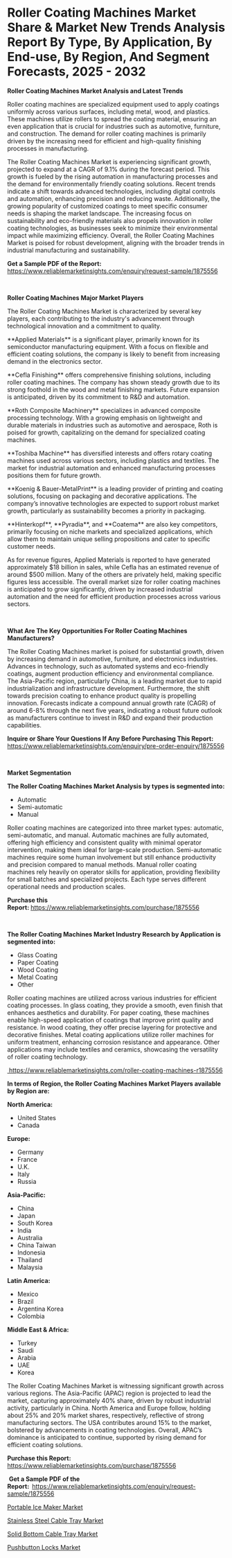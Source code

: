 <p><h1>Roller Coating Machines Market Share & Market New Trends Analysis Report By Type, By Application, By End-use, By Region, And Segment Forecasts, 2025 - 2032</h1></p><p><strong>Roller Coating Machines Market Analysis and Latest Trends</strong></p>
<p><p>Roller coating machines are specialized equipment used to apply coatings uniformly across various surfaces, including metal, wood, and plastics. These machines utilize rollers to spread the coating material, ensuring an even application that is crucial for industries such as automotive, furniture, and construction. The demand for roller coating machines is primarily driven by the increasing need for efficient and high-quality finishing processes in manufacturing.</p><p>The Roller Coating Machines Market is experiencing significant growth, projected to expand at a CAGR of 9.1% during the forecast period. This growth is fueled by the rising automation in manufacturing processes and the demand for environmentally friendly coating solutions. Recent trends indicate a shift towards advanced technologies, including digital controls and automation, enhancing precision and reducing waste. Additionally, the growing popularity of customized coatings to meet specific consumer needs is shaping the market landscape. The increasing focus on sustainability and eco-friendly materials also propels innovation in roller coating technologies, as businesses seek to minimize their environmental impact while maximizing efficiency. Overall, the Roller Coating Machines Market is poised for robust development, aligning with the broader trends in industrial manufacturing and sustainability.</p></p>
<p><strong>Get a Sample PDF of the Report:&nbsp;</strong> <a href="https://www.reliablemarketinsights.com/enquiry/request-sample/1875556?utm_campaign=2206&utm_medium=2&utm_source=Github&utm_content=ia&utm_term=10042025&utm_id=roller-coating-machines">https://www.reliablemarketinsights.com/enquiry/request-sample/1875556</a></p>
<p>&nbsp;</p>
<p><strong>Roller Coating Machines Major Market Players</strong></p>
<p><p>The Roller Coating Machines Market is characterized by several key players, each contributing to the industry's advancement through technological innovation and a commitment to quality. </p><p>**Applied Materials** is a significant player, primarily known for its semiconductor manufacturing equipment. With a focus on flexible and efficient coating solutions, the company is likely to benefit from increasing demand in the electronics sector.</p><p>**Cefla Finishing** offers comprehensive finishing solutions, including roller coating machines. The company has shown steady growth due to its strong foothold in the wood and metal finishing markets. Future expansion is anticipated, driven by its commitment to R&D and automation.</p><p>**Roth Composite Machinery** specializes in advanced composite processing technology. With a growing emphasis on lightweight and durable materials in industries such as automotive and aerospace, Roth is poised for growth, capitalizing on the demand for specialized coating machines.</p><p>**Toshiba Machine** has diversified interests and offers rotary coating machines used across various sectors, including plastics and textiles. The market for industrial automation and enhanced manufacturing processes positions them for future growth.</p><p>**Koenig & Bauer-MetalPrint** is a leading provider of printing and coating solutions, focusing on packaging and decorative applications. The company’s innovative technologies are expected to support robust market growth, particularly as sustainability becomes a priority in packaging.</p><p>**Hinterkopf**, **Pyradia**, and **Coatema** are also key competitors, primarily focusing on niche markets and specialized applications, which allow them to maintain unique selling propositions and cater to specific customer needs.</p><p>As for revenue figures, Applied Materials is reported to have generated approximately $18 billion in sales, while Cefla has an estimated revenue of around $500 million. Many of the others are privately held, making specific figures less accessible. The overall market size for roller coating machines is anticipated to grow significantly, driven by increased industrial automation and the need for efficient production processes across various sectors.</p></p>
<p>&nbsp;</p>
<p><strong>What Are The Key Opportunities For Roller Coating Machines Manufacturers?</strong></p>
<p><p>The Roller Coating Machines market is poised for substantial growth, driven by increasing demand in automotive, furniture, and electronics industries. Advances in technology, such as automated systems and eco-friendly coatings, augment production efficiency and environmental compliance. The Asia-Pacific region, particularly China, is a leading market due to rapid industrialization and infrastructure development. Furthermore, the shift towards precision coating to enhance product quality is propelling innovation. Forecasts indicate a compound annual growth rate (CAGR) of around 6-8% through the next five years, indicating a robust future outlook as manufacturers continue to invest in R&D and expand their production capabilities.</p></p>
<p><strong>Inquire or Share Your Questions If Any Before Purchasing This Report:</strong> <a href="https://www.reliablemarketinsights.com/enquiry/pre-order-enquiry/1875556?utm_campaign=2206&utm_medium=2&utm_source=Github&utm_content=ia&utm_term=10042025&utm_id=roller-coating-machines">https://www.reliablemarketinsights.com/enquiry/pre-order-enquiry/1875556</a></p>
<p>&nbsp;</p>
<p><strong>Market Segmentation</strong></p>
<p><strong>The Roller Coating Machines Market Analysis by types is segmented into:</strong></p>
<p><ul><li>Automatic</li><li>Semi-automatic</li><li>Manual</li></ul></p>
<p><p>Roller coating machines are categorized into three market types: automatic, semi-automatic, and manual. Automatic machines are fully automated, offering high efficiency and consistent quality with minimal operator intervention, making them ideal for large-scale production. Semi-automatic machines require some human involvement but still enhance productivity and precision compared to manual methods. Manual roller coating machines rely heavily on operator skills for application, providing flexibility for small batches and specialized projects. Each type serves different operational needs and production scales.</p></p>
<p><strong>Purchase this Report:&nbsp;</strong><a href="https://www.reliablemarketinsights.com/purchase/1875556?utm_campaign=2206&utm_medium=2&utm_source=Github&utm_content=ia&utm_term=10042025&utm_id=roller-coating-machines">https://www.reliablemarketinsights.com/purchase/1875556</a></p>
<p>&nbsp;</p>
<p><strong>The Roller Coating Machines Market Industry Research by Application is segmented into:</strong></p>
<p><ul><li>Glass Coating</li><li>Paper Coating</li><li>Wood Coating</li><li>Metal Coating</li><li>Other</li></ul></p>
<p><p>Roller coating machines are utilized across various industries for efficient coating processes. In glass coating, they provide a smooth, even finish that enhances aesthetics and durability. For paper coating, these machines enable high-speed application of coatings that improve print quality and resistance. In wood coating, they offer precise layering for protective and decorative finishes. Metal coating applications utilize roller machines for uniform treatment, enhancing corrosion resistance and appearance. Other applications may include textiles and ceramics, showcasing the versatility of roller coating technology.</p></p>
<p><a href="https://www.reliablemarketinsights.com/roller-coating-machines-r1875556?utm_campaign=2206&utm_medium=2&utm_source=Github&utm_content=ia&utm_term=10042025&utm_id=roller-coating-machines">&nbsp;https://www.reliablemarketinsights.com/roller-coating-machines-r1875556</a></p>
<p><strong>In terms of Region, the Roller Coating Machines Market Players available by Region are:</strong></p>
<p>
    <p> <strong> North America: </strong>
        <ul>
            <li>United States</li>
            <li>Canada</li>
        </ul>
        </p> 
    <p> <strong> Europe: </strong>
        <ul>
            <li>Germany</li>
            <li>France</li>
            <li>U.K.</li>
            <li>Italy</li>
            <li>Russia</li>
        </ul>
        </p> 
    <p> <strong> Asia-Pacific: </strong>
        <ul>
            <li>China</li>
            <li>Japan</li>
            <li>South Korea</li>
            <li>India</li>
            <li>Australia</li>
            <li>China Taiwan</li>
            <li>Indonesia</li>
            <li>Thailand</li>
            <li>Malaysia</li>
        </ul>
        </p> 
    <p> <strong> Latin America: </strong>
        <ul>
            <li>Mexico</li>
            <li>Brazil</li>
            <li>Argentina Korea</li>
            <li>Colombia</li>
        </ul>
        </p> 
    <p> <strong> Middle East & Africa: </strong>
        <ul>
            <li>Turkey</li>
            <li>Saudi</li>
            <li>Arabia</li>
            <li>UAE</li>
            <li>Korea</li>
        </ul>
    </p>
    </p>
<p><p>The Roller Coating Machines Market is witnessing significant growth across various regions. The Asia-Pacific (APAC) region is projected to lead the market, capturing approximately 40% share, driven by robust industrial activity, particularly in China. North America and Europe follow, holding about 25% and 20% market shares, respectively, reflective of strong manufacturing sectors. The USA contributes around 15% to the market, bolstered by advancements in coating technologies. Overall, APAC’s dominance is anticipated to continue, supported by rising demand for efficient coating solutions.</p></p>
<p><strong>Purchase this Report: </strong><a href="https://www.reliablemarketinsights.com/purchase/1875556?utm_campaign=2206&utm_medium=2&utm_source=Github&utm_content=ia&utm_term=10042025&utm_id=roller-coating-machines">https://www.reliablemarketinsights.com/purchase/1875556</a></p>
<p>&nbsp;<strong>Get a Sample PDF of the Report:&nbsp;&nbsp;</strong><a href="https://www.reliablemarketinsights.com/enquiry/request-sample/1875556?utm_campaign=2206&utm_medium=2&utm_source=Github&utm_content=ia&utm_term=10042025&utm_id=roller-coating-machines">https://www.reliablemarketinsights.com/enquiry/request-sample/1875556</a></p>
<p><strong></strong></p>
<p><p><a href="https://github.com/MariaWashington76/Market-Research-Report-List-2/blob/main/portable-ice-maker-market.md?utm_campaign=2206&utm_medium=2&utm_source=Github&utm_content=ia&utm_term=10042025&utm_id=roller-coating-machines">Portable Ice Maker Market</a></p><p><a href="https://github.com/suleimannichelle7/Market-Research-Report-List-1/blob/main/stainless-steel-cable-tray-market.md?utm_campaign=2206&utm_medium=2&utm_source=Github&utm_content=ia&utm_term=10042025&utm_id=roller-coating-machines">Stainless Steel Cable Tray Market</a></p><p><a href="https://github.com/rosamariarocque98/Market-Research-Report-List-1/blob/main/solid-bottom-cable-tray-market.md?utm_campaign=2206&utm_medium=2&utm_source=Github&utm_content=ia&utm_term=10042025&utm_id=roller-coating-machines">Solid Bottom Cable Tray Market</a></p><p><a href="https://github.com/krinerstormy331/Market-Research-Report-List-1/blob/main/pushbutton-locks-market.md?utm_campaign=2206&utm_medium=2&utm_source=Github&utm_content=ia&utm_term=10042025&utm_id=roller-coating-machines">Pushbutton Locks Market</a></p></p>